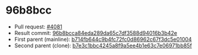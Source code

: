 # 96b8bcc
- Pull request: [#4081](https://github.com/MarlinFirmware/Marlin/pull/4081)
- Result commit: [96b8bcca84eda289da65c7df3588d94016b3b42e](https://github.com/MarlinFirmware/Marlin/commit/96b8bcca84eda289da65c7df3588d94016b3b42e)
- First parent (mainline): [b714fb644c9b4fc72fc0d86962c67f3dc5e01004](https://github.com/MarlinFirmware/Marlin/commit/b714fb644c9b4fc72fc0d86962c67f3dc5e01004)
- Second parent (clone): [b7e3c1bbc4245a8f9a5ee4b1e63c7e06971bb85f](https://github.com/MarlinFirmware/Marlin/commit/b7e3c1bbc4245a8f9a5ee4b1e63c7e06971bb85f)
